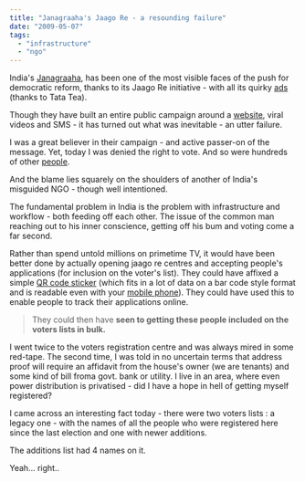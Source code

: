 ```yaml
---
title: "Janagraaha's Jaago Re - a resounding failure"
date: "2009-05-07"
tags: 
  - "infrastructure"
  - "ngo"
---
```


India's [Janagraaha](http://www.janaagraha.org/), has been one of the most visible faces of the push for democratic reform, thanks to its Jaago Re initiative - with all its quirky [ads](http://www.youtube.com/results?search_type=&search_query=jaago+re&aq=f) (thanks to Tata Tea).

Though they have built an entire public campaign around a [website](http://www.jaagore.com/), viral videos and SMS - it has turned out what was inevitable - an utter failure.

I was a great believer in their campaign - and active passer-on of the message. Yet, today I was denied the right to vote. And so were hundreds of other [people](http://www.hindustantimes.com/redir.aspx?ID=3df91433-418d-4b7d-85fe-a1040f075763&SectionName=RSSFeed-India).

And the blame lies squarely on the shoulders of another of India's misguided NGO - though well intentioned.

The fundamental problem in India is the problem with infrastructure and workflow - both feeding off each other. The issue of the common man reaching out to his inner conscience, getting off his bum and voting come a far second.

Rather than spend untold millions on primetime TV, it would have been better done by actually opening jaago re centres and accepting people's applications (for inclusion on the voter's list). They could have affixed a simple [QR code sticker](http://zxing.appspot.com/generator/) (which fits in a lot of data on a bar code style format and is readable even with your [mobile phone](http://code.google.com/p/zxing/)). They could have used this to enable people to track their applications online.

> They could then have **seen to getting these people included on the voters lists in bulk.**

I went twice to the voters registration centre and was always mired in some red-tape. The second time, I was told in no uncertain terms that address proof will require an affidavit from the house's owner (we are tenants) and some kind of bill froma govt. bank or utility. I live in an area, where even power distribution is privatised - did I have a hope in hell of getting myself registered?

I came across an interesting fact today - there were two voters lists : a legacy one - with the names of all the people who were registered here since the last election and one with newer additions.

The additions list had 4 names on it.

Yeah... right..
